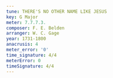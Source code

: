 ```yaml
---
tune: THERE'S NO OTHER NAME LIKE JESUS
key: G Major
meter: 7.7.7.3.
composer: F. E. Belden
arranger: W. C. Gage
year: 1731-1800
anacrusis: 4
meter_error: '0'
time_signature: 4/4
meterError: 0
timeSignature: 4/4
---
```

